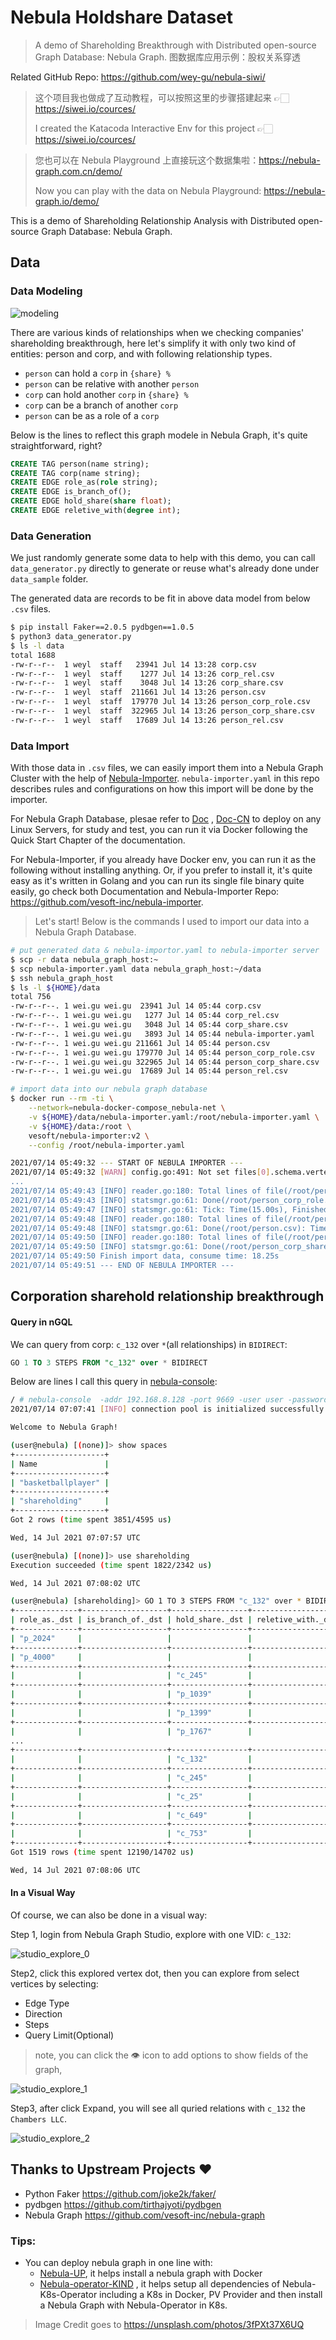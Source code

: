 # Nebula Holdshare Dataset




> A demo of Shareholding Breakthrough with Distributed open-source Graph Database: Nebula Graph. 图数据库应用示例：股权关系穿透

<!--more-->

Related GitHub Repo: https://github.com/wey-gu/nebula-siwi/



> 这个项目我也做成了互动教程，可以按照这里的步骤搭建起来 👉🏻 https://siwei.io/cources/ 
> 
>
> I created the Katacoda Interactive Env for this project 👉🏻 https://siwei.io/cources/ 

> 您也可以在 Nebula Playground 上直接玩这个数据集啦：https://nebula-graph.com.cn/demo/
> 
>
> Now you can play with the data on Nebula Playground: https://nebula-graph.io/demo/



This is a demo of Shareholding Relationship Analysis with Distributed open-source Graph Database: Nebula Graph.

## Data

### Data Modeling

![modeling](./modeling.webp)

There are various kinds of relationships when we checking companies' shareholding breakthrough, here let's simplify it with only two kind of entities: person and corp, and with following relationship types.

- `person` can hold a `corp` in `{share} %`
- `person` can be relative with another `person`
- `corp` can hold another `corp` in `{share} %`
- `corp` can be a branch of another `corp`
- `person` can be as a role of a `corp`

Below is the lines to reflect this graph modele in Nebula Graph, it's quite straightforward, right?

```sql
CREATE TAG person(name string);
CREATE TAG corp(name string);
CREATE EDGE role_as(role string);
CREATE EDGE is_branch_of();
CREATE EDGE hold_share(share float);
CREATE EDGE reletive_with(degree int);
```

### Data Generation

We just randomly generate some data to help with this demo, you can call `data_generator.py` directly to generate or reuse what's already done under `data_sample` folder.

The generated data are records to be fit in above data model from below `.csv` files.

```bash
$ pip install Faker==2.0.5 pydbgen==1.0.5
$ python3 data_generator.py
$ ls -l data
total 1688
-rw-r--r--  1 weyl  staff   23941 Jul 14 13:28 corp.csv
-rw-r--r--  1 weyl  staff    1277 Jul 14 13:26 corp_rel.csv
-rw-r--r--  1 weyl  staff    3048 Jul 14 13:26 corp_share.csv
-rw-r--r--  1 weyl  staff  211661 Jul 14 13:26 person.csv
-rw-r--r--  1 weyl  staff  179770 Jul 14 13:26 person_corp_role.csv
-rw-r--r--  1 weyl  staff  322965 Jul 14 13:26 person_corp_share.csv
-rw-r--r--  1 weyl  staff   17689 Jul 14 13:26 person_rel.csv
```

### Data Import

With those data in `.csv` files, we can easily import them into a Nebula Graph Cluster with the help of [Nebula-Importer](https://github.com/vesoft-inc/nebula-importer). `nebula-importer.yaml` in this repo describes rules and configurations on how this import will be done by the importer.

For Nebula Graph Database, plesae refer to [Doc](https://docs.nebula-graph.io/) , [Doc-CN](https://docs.nebula-graph.com.cn/) to deploy on any Linux Servers, for study and test, you can run it via Docker following the Quick Start Chapter of the documentation.

For Nebula-Importer, if you already have Docker env, you can run it as the following without installing anything. Or, if you prefer to install it, it's quite easy as it's written in Golang and you can run its single file binary quite easily, go check both Documentation and Nebula-Importer Repo: https://github.com/vesoft-inc/nebula-importer.

> Let's start! Below is the commands I used to import our data into a Nebula Graph Database.

```bash
# put generated data & nebula-importor.yaml to nebula-importer server
$ scp -r data nebula_graph_host:~
$ scp nebula-importer.yaml data nebula_graph_host:~/data
$ ssh nebula_graph_host
$ ls -l ${HOME}/data
total 756
-rw-r--r--. 1 wei.gu wei.gu  23941 Jul 14 05:44 corp.csv
-rw-r--r--. 1 wei.gu wei.gu   1277 Jul 14 05:44 corp_rel.csv
-rw-r--r--. 1 wei.gu wei.gu   3048 Jul 14 05:44 corp_share.csv
-rw-r--r--. 1 wei.gu wei.gu   3893 Jul 14 05:44 nebula-importer.yaml
-rw-r--r--. 1 wei.gu wei.gu 211661 Jul 14 05:44 person.csv
-rw-r--r--. 1 wei.gu wei.gu 179770 Jul 14 05:44 person_corp_role.csv
-rw-r--r--. 1 wei.gu wei.gu 322965 Jul 14 05:44 person_corp_share.csv
-rw-r--r--. 1 wei.gu wei.gu  17689 Jul 14 05:44 person_rel.csv

# import data into our nebula graph database
$ docker run --rm -ti \
    --network=nebula-docker-compose_nebula-net \
    -v ${HOME}/data/nebula-importer.yaml:/root/nebula-importer.yaml \
    -v ${HOME}/data:/root \
    vesoft/nebula-importer:v2 \
    --config /root/nebula-importer.yaml

2021/07/14 05:49:32 --- START OF NEBULA IMPORTER ---
2021/07/14 05:49:32 [WARN] config.go:491: Not set files[0].schema.vertex.vid.Type, reset to default value `string'
...
2021/07/14 05:49:43 [INFO] reader.go:180: Total lines of file(/root/person_corp_role.csv) is: 5000, error lines: 1287
2021/07/14 05:49:43 [INFO] statsmgr.go:61: Done(/root/person_corp_role.csv): Time(11.39s), Finished(12523), Failed(0), Latency AVG(1514us), Batches Req AVG(1824us), Rows AVG(1099.43/s)
2021/07/14 05:49:47 [INFO] statsmgr.go:61: Tick: Time(15.00s), Finished(25807), Failed(0), Latency AVG(1500us), Batches Req AVG(1805us), Rows AVG(1720.46/s)
2021/07/14 05:49:48 [INFO] reader.go:180: Total lines of file(/root/person.csv) is: 10000, error lines: 0
2021/07/14 05:49:48 [INFO] statsmgr.go:61: Done(/root/person.csv): Time(16.10s), Finished(29731), Failed(0), Latency AVG(1505us), Batches Req AVG(1810us), Rows AVG(1847.17/s)
2021/07/14 05:49:50 [INFO] reader.go:180: Total lines of file(/root/person_corp_share.csv) is: 20000, error lines: 0
2021/07/14 05:49:50 [INFO] statsmgr.go:61: Done(/root/person_corp_share.csv): Time(17.74s), Finished(36013), Failed(0), Latency AVG(1531us), Batches Req AVG(1844us), Rows AVG(2030.29/s)
2021/07/14 05:49:50 Finish import data, consume time: 18.25s
2021/07/14 05:49:51 --- END OF NEBULA IMPORTER ---
```



## Corporation sharehold relationship breakthrough

#### Query in nGQL

We can query from corp: `c_132` over `*`(all relationships) in `BIDIRECT`:

```sql
GO 1 TO 3 STEPS FROM "c_132" over * BIDIRECT
```

Below are lines I call this query in [nebula-console](https://github.com/vesoft-inc/nebula-console):

```bash
/ # nebula-console  -addr 192.168.8.128 -port 9669 -user user -password password
2021/07/14 07:07:41 [INFO] connection pool is initialized successfully

Welcome to Nebula Graph!

(user@nebula) [(none)]> show spaces
+--------------------+
| Name               |
+--------------------+
| "basketballplayer" |
+--------------------+
| "shareholding"     |
+--------------------+
Got 2 rows (time spent 3851/4595 us)

Wed, 14 Jul 2021 07:07:57 UTC

(user@nebula) [(none)]> use shareholding
Execution succeeded (time spent 1822/2342 us)

Wed, 14 Jul 2021 07:08:02 UTC

(user@nebula) [shareholding]> GO 1 TO 3 STEPS FROM "c_132" over * BIDIRECT
+--------------+-------------------+-----------------+--------------------+
| role_as._dst | is_branch_of._dst | hold_share._dst | reletive_with._dst |
+--------------+-------------------+-----------------+--------------------+
| "p_2024"     |                   |                 |                    |
+--------------+-------------------+-----------------+--------------------+
| "p_4000"     |                   |                 |                    |
+--------------+-------------------+-----------------+--------------------+
|              |                   | "c_245"         |                    |
+--------------+-------------------+-----------------+--------------------+
|              |                   | "p_1039"        |                    |
+--------------+-------------------+-----------------+--------------------+
|              |                   | "p_1399"        |                    |
+--------------+-------------------+-----------------+--------------------+
|              |                   | "p_1767"        |                    |
...
+--------------+-------------------+-----------------+--------------------+
|              |                   | "c_132"         |                    |
+--------------+-------------------+-----------------+--------------------+
|              |                   | "c_245"         |                    |
+--------------+-------------------+-----------------+--------------------+
|              |                   | "c_25"          |                    |
+--------------+-------------------+-----------------+--------------------+
|              |                   | "c_649"         |                    |
+--------------+-------------------+-----------------+--------------------+
|              |                   | "c_753"         |                    |
+--------------+-------------------+-----------------+--------------------+
Got 1519 rows (time spent 12190/14702 us)

Wed, 14 Jul 2021 07:08:06 UTC

```



#### In a Visual Way

Of course, we can also be done in a visual way:

Step 1, login from Nebula Graph Studio, explore with one VID: `c_132`:

![studio_explore_0](./studio_explore_0.webp)

Step2, click this explored vertex dot, then you can explore from select vertices by selecting:

- Edge Type
- Direction
- Steps
- Query Limit(Optional)

> note, you can click the 👁️ icon to add options to show fields of the graph,

![studio_explore_1](./studio_explore_1.webp)

Step3, after click Expand, you will see all quried relations with `c_132` the `Chambers LLC`.

![studio_explore_2](./studio_explore_2.webp)

## Thanks to Upstream Projects ❤️

- Python Faker https://github.com/joke2k/faker/
- pydbgen https://github.com/tirthajyoti/pydbgen
- Nebula Graph https://github.com/vesoft-inc/nebula-graph



### Tips:

- You can deploy nebula graph in one line with:
  - [Nebula-UP](https://siwei.io/nebula-up/), it helps install a nebula graph with Docker
  - [Nebula-operator-KIND](https://siwei.io/nebula-operator-kind/) , it helps setup all dependencies of Nebula-K8s-Operator including a K8s in Docker, PV Provider and then install a Nebula Graph with Nebula-Operator in K8s.



> Image Credit goes to https://unsplash.com/photos/3fPXt37X6UQ

